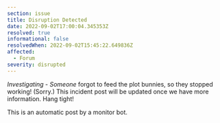 ```yaml
---
section: issue
title: Disruption Detected
date: 2022-09-02T17:00:04.345353Z
resolved: true
informational: false
resolvedWhen: 2022-09-02T15:45:22.649836Z
affected:
  - Forum
severity: disrupted
---
```

*Investigating* - _Someone_ forgot to feed the plot bunnies, so they stopped working! (Sorry.) This incident post will be updated once we have more information. Hang tight!

This is an automatic post by a monitor bot.
        